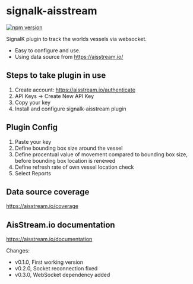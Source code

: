 # signalk-aisstream
[![npm version](https://badge.fury.io/js/signalk-aisstream.svg)](https://badge.fury.io/js/signalk-aisstream)

SignalK plugin to track the worlds vessels via websocket.
- Easy to configure and use.
- Using data source from https://aisstream.io/

## Steps to take plugin in use
1) Create account: https://aisstream.io/authenticate
2) API Keys -> Create New API Key
3) Copy your key
4) Install and configure signalk-aisstream plugin

## Plugin Config
1) Paste your key
2) Define bounding box size around the vessel
3) Define procentual value of movement compared to bounding box size, before bounding box location is renewed
4) Define refresh rate of own vessel location check 
5) Select Reports

## Data source coverage
https://aisstream.io/coverage

## AisStream.io documentation
https://aisstream.io/documentation

Changes:
- v0.1.0, First working version
- v0.2.0, Socket reconnection fixed
- v0.3.0, WebSocket dependency added
